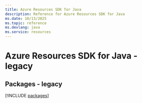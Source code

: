 ```yaml
---
title: Azure Resources SDK for Java
description: Reference for Azure Resources SDK for Java
ms.date: 10/13/2025
ms.topic: reference
ms.devlang: java
ms.service: resources
---
```

# Azure Resources SDK for Java - legacy
## Packages - legacy
[!INCLUDE [packages](resources-index.md)]
